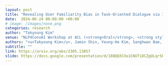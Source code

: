 ```yaml
---
layout: post
title: "Revealing User Familiarity Bias in Task-Oriented Dialogue via Interactive Evaluation"
date:  2024-06-24 00:00:00 +00:00
# image: /images/none.png
categories: research
author: "Takyoung Kim"
venue: "NLP4ConvAI Workshop at ACL (<strong>Oral</strong>, <strong style='color: red;'> Best Paper Award</strong>)"
authors: "<u>Takyoung Kim</u>, Jamin Shin, Young-Ho Kim, Sanghwan Bae, Sungdong Kim"
subtitle: ""
link: https://arxiv.org/abs/2305.13857
slide: https://docs.google.com/presentation/d/18QQQ3CXo1CNUTiDCZgULqr5RD1yTYEVpwWjBdrlppZ4/present?slide=id.p
---
```


